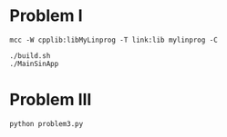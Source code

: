 # Problem I
```
mcc -W cpplib:libMyLinprog -T link:lib mylinprog -C

./build.sh
./MainSinApp
```



# Problem III
```bash
python problem3.py
```

